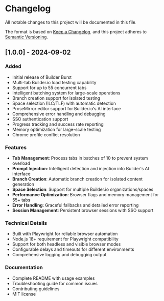 # Changelog

All notable changes to this project will be documented in this file.

The format is based on [Keep a Changelog](https://keepachangelog.com/en/1.0.0/),
and this project adheres to [Semantic Versioning](https://semver.org/spec/v2.0.0.html).

## [1.0.0] - 2024-09-02

### Added
- Initial release of Builder Burst
- Multi-tab Builder.io load testing capability
- Support for up to 55 concurrent tabs
- Intelligent batching system for large-scale operations
- Branch creation support for isolated testing
- Space selection (ILC/TLF) with automatic detection
- ProseMirror editor support for Builder.io's AI interface
- Comprehensive error handling and debugging
- SSO authentication support
- Progress tracking and success rate reporting
- Memory optimization for large-scale testing
- Chrome profile conflict resolution

### Features
- **Tab Management**: Process tabs in batches of 10 to prevent system overload
- **Prompt Injection**: Intelligent detection and injection into Builder's AI interface
- **Branch Creation**: Automatic branch creation for isolated content generation
- **Space Selection**: Support for multiple Builder.io organizations/spaces
- **Performance Optimization**: Browser flags and memory management for 55+ tabs
- **Error Handling**: Graceful fallbacks and detailed error reporting
- **Session Management**: Persistent browser sessions with SSO support

### Technical Details
- Built with Playwright for reliable browser automation
- Node.js 18+ requirement for Playwright compatibility
- Support for both headless and visible browser modes
- Configurable delays and timeouts for different environments
- Comprehensive logging and debugging output

### Documentation
- Complete README with usage examples
- Troubleshooting guide for common issues
- Contributing guidelines
- MIT license
